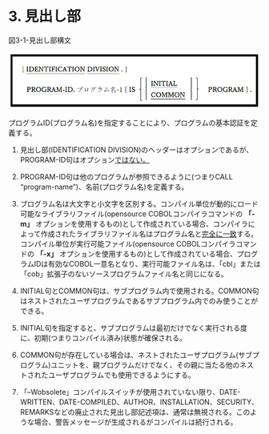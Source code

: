 # 3. 見出し部

図3-1-見出し部構文

![alt text](Image/3-1.png)

プログラムID(プログラム名)を指定することにより、プログラムの基本認証を定義する。
1. 見出し部(IDENTIFICATION DIVISION)のヘッダーはオプションであるが、PROGRAM-ID句はオプション<u>ではない。</u>

2. PROGRAM-ID句は他のプログラムが参照できるように(つまりCALL “program-name”)、名前(プログラム名)を定義する。

3. プログラム名は大文字と小文字を区別する。コンパイル単位が動的にロード可能なライブラリファイル(opensource COBOLコンパイラコマンドの **「-m」** オプションを使用するもの)として作成されている場合、コンパイラによって作成されたライブラリファイル名はプログラム名と<u>完全に一致</u>する。コンパイル単位が実行可能ファイル(opensource COBOLコンパイラコマンドの **「-x」** オプションを使用するもの)として作成されている場合、プログラムIDは有効なCOBOL一意名となり、実行可能ファイル名は、「cbl」または「cob」拡張子のないソースプログラムファイル名と同じになる。

4. INITIAL句とCOMMON句は、サブプログラム内で使用される。COMMON句はネストされたユーザプログラムであるサブプログラム内でのみ使うことができる。

5. INITIAL句を指定すると、サブプログラムは最初だけでなく実行される度に、初期(つまりコンパイル済み)状態が確保される。

6. COMMON句が存在している場合は、ネストされたユーザプログラム(サブプログラム)ユニットを、親プログラムだけでなく、その親に当たる他のネストされたユーザプログラムでも使用できるようにする。

7. 「–Wobsolete」コンパイルスイッチが使用されていない限り、DATE-WRITTEN、DATE-COMPILED、AUTHOR、INSTALLATION、SECURITY、REMARKSなどの廃止された見出し部記述項は、通常は無視される。このような場合、警告メッセージが生成されるがコンパイルは続行される。
